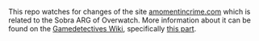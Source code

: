 This repo watches for changes of the site [amomentincrime.com](http://amomentincrime.com) which is related to the Sobra ARG of Overwatch. More information about it can be found on the [Gamedetectives Wiki](http://wiki.gamedetectives.net/index.php?title=Sombra_ARG), specifically [this part](http://wiki.gamedetectives.net/index.php?title=Sombra_ARG#A_Moment_in_Crime_Transmission).

